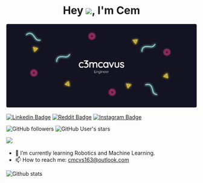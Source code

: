 <h1 align='center'> Hey <img src="https://raw.githubusercontent.com/MartinHeinz/MartinHeinz/master/wave.gif" width="40px">, I'm Cem </h1>

![](github_bg.png)

[![Linkedin Badge](https://img.shields.io/badge/-c3mcavus-blue?style=flat-square&logo=Linkedin&logoColor=white&link=https://www.linkedin.com/in/c3mcavus/)](https://www.linkedin.com/in/c3mcavus/) [![Reddit Badge](https://img.shields.io/badge/-c3mcavus-orange?style=flat-square&logo=reddit&logoColor=white&link=https://www.reddit.com/user/c3mcavus)](https://www.reddit.com/user/c3mcavus) [![Instagram Badge](https://img.shields.io/badge/-c3mcavus-purple?style=flat-square&logo=instagram&logoColor=white&link=https://www.instagram.com/c3mcavus/s)](https://www.instagram.com/c3mcavus/)  

![GitHub followers](https://img.shields.io/github/followers/c3mcavus) ![GitHub User's stars](https://img.shields.io/github/stars/c3mcavus)


![](https://img.shields.io/badge/OS-windows-informational?style=flat&logo=<LOGO_NAME>&logoColor=white&color=2bbc8a)

- 🌱 I’m currently learning Robotics and Machine Learning. 
- 📫 How to reach me: cmcvs163@outlook.com 

![Github stats](https://github-readme-stats.vercel.app/api?username=c3mcavus&show_icons=true&theme=radical) 









